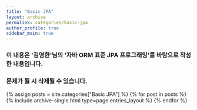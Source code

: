 ```yaml
---
title: "Basic JPA"
layout: archive
permalink: categories/basic-jpa
author_profile: true
sidebar_main: true
---
```


### 이 내용은 '김영한'님의 '자바 ORM 표준 JPA 프로그래밍'를 바탕으로 작성한 내용입니다.

### 문제가 될 시 삭제될 수 있습니다.

{% assign posts = site.categories["Basic JPA"] %}
{% for post in posts %} {% include archive-single.html type=page.entries_layout %} {% endfor %}
